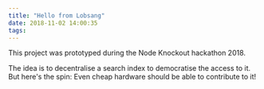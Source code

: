 ```yaml
---
title: "Hello from Lobsang"
date: 2018-11-02 14:00:35
tags:
---
```


This project was prototyped during the Node Knockout hackathon 2018.

The idea is to decentralise a search index to democratise the access to it.
But here's the spin: Even cheap hardware should be able to contribute to it!
